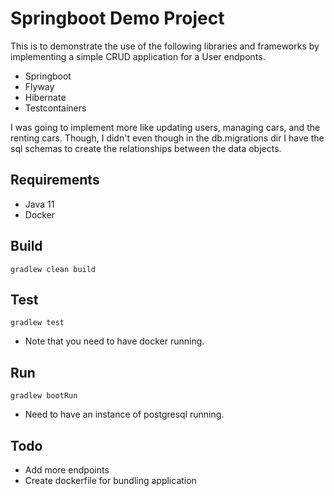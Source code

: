 # Springboot Demo Project
This is to demonstrate the use of the following libraries and frameworks by
implementing a simple CRUD application for a User endponts.

- Springboot
- Flyway
- Hibernate
- Testcontainers

I was going to implement more like updating users, managing cars, and the renting cars. Though, 
I didn't even though in the db.migrations dir I have the sql schemas to create the relationships between 
the data objects. 

## Requirements
- Java 11
- Docker

## Build
```shell
gradlew clean build
```

## Test
```shell
gradlew test
```
* Note that you need to have docker running.

## Run
```shell
gradlew bootRun
```
* Need to have an instance of postgresql running.

## Todo
- Add more endpoints
- Create dockerfile for bundling application
